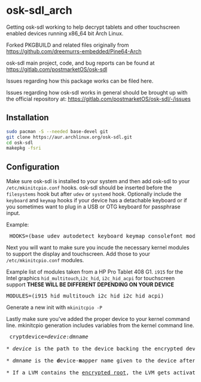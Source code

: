 # osk-sdl_arch
Getting osk-sdl working to help decrypt tablets and other touchscreen enabled devices running x86_64 bit Arch Linux.

Forked PKGBUILD and related files originally from https://github.com/dreemurrs-embedded/Pine64-Arch

osk-sdl main project, code, and bug reports can be found at https://gitlab.com/postmarketOS/osk-sdl

Issues regarding how this package works can be filed here. 

Issues regarding how osk-sdl works in general should be brought up with the official repository at: https://gitlab.com/postmarketOS/osk-sdl/-/issues

## Installation

```sh
sudo pacman -S --needed base-devel git
git clone https://aur.archlinux.org/osk-sdl.git
cd osk-sdl
makepkg -fsri
```

## Configuration

Make sure osk-sdl is installed to your system and then add osk-sdl to your ```/etc/mkinitcpio.conf``` hooks.
osk-sdl should be inserted before the ```filesystems``` hook but after ```udev``` or ```systemd``` hook.
Optionally include the ```keyboard``` and ```keymap``` hooks if your device has a detachable keyboard or if you sometimes want to plug in a USB or OTG keyboard for passphrase input.

Example:
<pre>
 HOOKS=(base udev autodetect keyboard keymap consolefont modconf block lvm2 <b>osk-sdl</b> filesystems fsck)
</pre>

Next you will want to make sure you incude the necessary kernel modules to support the display and touchscreen. 
Add those to your ```/etc/mkinitcpio.conf``` modules.

Example list of modules taken from a HP Pro Tablet 408 G1.
```i915``` for the Intel graphics
```hid_multitouch```,```i2c_hid```, ```i2c_hid_acpi``` for touchscreen support
**THESE WILL BE DIFFERENT DEPENDING ON YOUR DEVICE**
<pre>
MODULES=(i915 hid_multitouch i2c_hid i2c_hid_acpi)
</pre>

Generate a new init with ```mkinitcpio -P```


Lastly make sure you've added the proper device to your kernel command line. mkinitcpio generation includes variables from the kernel command line.
<pre>
 cryptdevice=<i>device</i>:<i>dmname</i>

* <i>device</i> is the path to the device backing the encrypted device. Usage of <a href="https://wiki.archlinux.org/title/Persistent_block_device_naming">persistent block device naming</a> is strongly recommended.

* <i>dmname</i> is the <b>d</b>evice-<b>m</b>apper name given to the device after decryption, which will be available as "/dev/mapper/<i>dmname</i>"

* If a LVM contains the <a href="https://wiki.archlinux.org/title/Dm-crypt/Encrypting_an_entire_system#LUKS_on_LVM">encrypted root</a>, the LVM gets activated first and the volume group containing the logical volume of the encrypted root serves as <i>device</i>. It is then followed by the respective volume group to be mapped to root. The parameter follows the form of "cryptdevice=<i>/dev/vgname/lvname</i>:<i>dmname</i>".
</pre>
